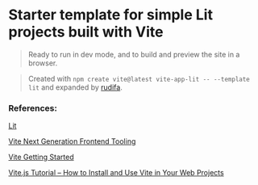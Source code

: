 # Starter template for simple Lit projects built with Vite

> Ready to run in dev mode, and to build and preview the site in a browser.

> Created with `npm create vite@latest vite-app-lit -- --template lit` and expanded by [rudifa](https://github.com/rudifa).

### References:

[Lit](https://lit.dev/)

[Vite Next Generation Frontend Tooling](https://vitejs.dev/)

[Vite Getting Started](https://vitejs.dev/guide/)

[Vite.js Tutorial – How to Install and Use Vite in Your Web Projects](https://www.freecodecamp.org/news/get-started-with-vite/)

